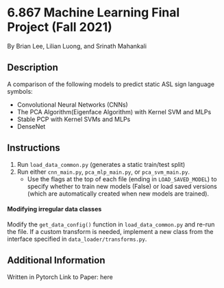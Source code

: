 # 6.867 Machine Learning Final Project (Fall 2021)
By Brian Lee, Lilian Luong, and Srinath Mahankali

## Description
A comparison of the following models to predict static ASL sign language symbols:

* Convolutional Neural Networks (CNNs)
* The PCA Algorithm(Eigenface Algorithm) with Kernel SVM and MLPs
* Stable PCP with Kernel SVMs and MLPs
* DenseNet

## Instructions
1. Run `load_data_common.py` (generates a static train/test split)
2. Run either `cnn_main.py`, `pca_mlp_main.py`, or `pca_svm_main.py`.
    - Use the flags at the top of each file (ending in `LOAD_SAVED_MODEL`) to specify whether to train new models 
    (False) or load saved versions (which are automatically created when new models are trained).
    
#### Modifying irregular data classes
Modify the `get_data_config()` function in `load_data_common.py` and re-run the file. If a custom transform is needed,
implement a new class from the interface specified in `data_loader/transforms.py`.
    
## Additional Information
Written in Pytorch
Link to Paper: here
